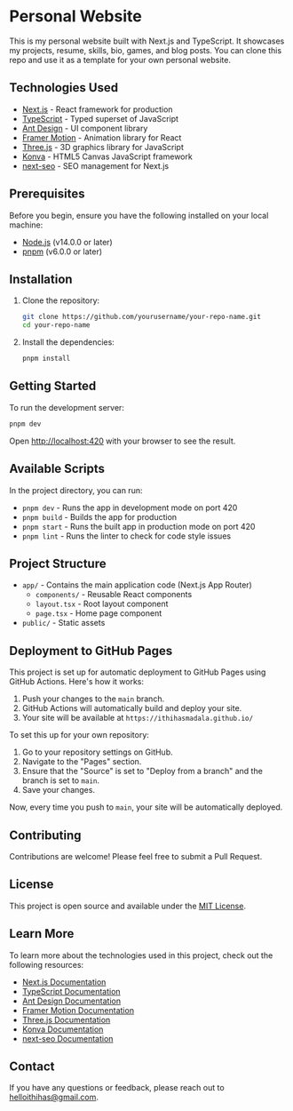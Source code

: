 # Personal Website

This is my personal website built with Next.js and TypeScript. It showcases my projects, resume, skills, bio, games, and blog posts.
You can clone this repo and use it as a template for your own personal website.

## Technologies Used

- [Next.js](https://nextjs.org/) - React framework for production
- [TypeScript](https://www.typescriptlang.org/) - Typed superset of JavaScript
- [Ant Design](https://ant.design/) - UI component library
- [Framer Motion](https://www.framer.com/motion/) - Animation library for React
- [Three.js](https://threejs.org/) - 3D graphics library for JavaScript
- [Konva](https://konvajs.org/) - HTML5 Canvas JavaScript framework
- [next-seo](https://github.com/garmeeh/next-seo) - SEO management for Next.js

## Prerequisites

Before you begin, ensure you have the following installed on your local machine:

- [Node.js](https://nodejs.org/) (v14.0.0 or later)
- [pnpm](https://pnpm.io/) (v6.0.0 or later)

## Installation

1. Clone the repository:
   ```bash
   git clone https://github.com/yourusername/your-repo-name.git
   cd your-repo-name
   ```

2. Install the dependencies:
   ```bash
   pnpm install
   ```

## Getting Started

To run the development server:

```bash
pnpm dev
```

Open [http://localhost:420](http://localhost:420) with your browser to see the result.

## Available Scripts

In the project directory, you can run:

- `pnpm dev` - Runs the app in development mode on port 420
- `pnpm build` - Builds the app for production
- `pnpm start` - Runs the built app in production mode on port 420
- `pnpm lint` - Runs the linter to check for code style issues

## Project Structure

- `app/` - Contains the main application code (Next.js App Router)
  - `components/` - Reusable React components
  - `layout.tsx` - Root layout component
  - `page.tsx` - Home page component
- `public/` - Static assets

## Deployment to GitHub Pages

This project is set up for automatic deployment to GitHub Pages using GitHub Actions. Here's how it works:

1. Push your changes to the `main` branch.
2. GitHub Actions will automatically build and deploy your site.
3. Your site will be available at `https://ithihasmadala.github.io/`

To set this up for your own repository:

1. Go to your repository settings on GitHub.
2. Navigate to the "Pages" section.
3. Ensure that the "Source" is set to "Deploy from a branch" and the branch is set to `main`.
4. Save your changes.

Now, every time you push to `main`, your site will be automatically deployed.

## Contributing

Contributions are welcome! Please feel free to submit a Pull Request.

## License

This project is open source and available under the [MIT License](LICENSE).

## Learn More

To learn more about the technologies used in this project, check out the following resources:

- [Next.js Documentation](https://nextjs.org/docs)
- [TypeScript Documentation](https://www.typescriptlang.org/docs/)
- [Ant Design Documentation](https://ant.design/docs/react/introduce)
- [Framer Motion Documentation](https://www.framer.com/motion/)
- [Three.js Documentation](https://threejs.org/docs/)
- [Konva Documentation](https://konvajs.org/docs/)
- [next-seo Documentation](https://github.com/garmeeh/next-seo#readme)

## Contact

If you have any questions or feedback, please reach out to [helloithihas@gmail.com](mailto:helloithihas@gmail.com).
